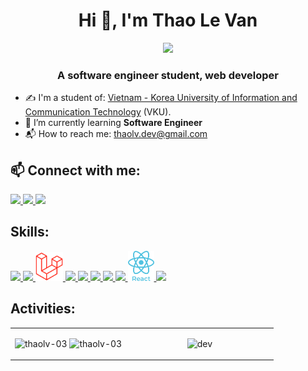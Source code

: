 <h1 align="center">Hi 👋, I'm Thao Le Van</h1>
<p align="center"><img src="https://img.icons8.com/color/48/null/vietnam-circular.png"/></p>
<p align="center">
  <h3 align="center">A software engineer student, web developer</h3>
</p>

- ✍ I'm a student of: [Vietnam - Korea University of Information and Communication Technology](https://vku.udn.vn) (VKU).
- 🌱 I’m currently learning **Software Engineer**
- 📬 How to reach me: <a href="mailto:thaolv.dev@gmail.com">thaolv.dev@gmail.com</a>

## 📫 Connect with me:

<p align="left">
  <a href="https://linkedin.com/in/thaolv03" target="_blank">
    <img src="https://img.icons8.com/color/48/null/linkedin.png"/>
  </a>
  <a href="https://twitter.com/thaolv03" alt="Twitter">
   <img src="https://img.icons8.com/color/96/null/twitter--v1.png" width="50px"/>
  </a>
  <a href="https://www.facebook.com/thaolv.03" alt="Facebook">
    <img src="https://img.icons8.com/fluent/48/000000/facebook-new.png" target="_blank"  />
  </a>
</p>

## Skills:
<p align="left">
  <a href="https://www.mysql.com/" alt="mysql">
    <img src="https://img.icons8.com/color/48/null/mysql.png" target="_blank"/>
  </a>
  <a href="https://www.java.com/en/" alt="java">
    <img src="https://img.icons8.com/color/48/null/java-coffee-cup-logo--v1.png" target="_blank"/>
  </a>
  <a href="https://laravel.com/" alt="laravel">
    <img src="images/laravel-1.png" target="_blank" width="44px"/>
  </a>
  <a href="https://www.javascript.com/" alt="javascript">
    <img src="https://img.icons8.com/color/48/null/javascript--v1.png" target="_blank"/>
  </a>
  <a href="https://kotlinlang.org/" alt="kotlin">
    <img src="https://img.icons8.com/color/48/null/kotlin.png" target="_blank"/>
  </a>
  
  <a href="https://nodejs.dev/en/" alt="nodejs">
    <img src="https://img.icons8.com/color/48/null/nodejs.png"/>
  </a>
  <a href="https://cplusplus.com/" alt="cpp">
    <img src="https://img.icons8.com/color/48/null/c-plus-plus-logo.png" target="_blank"/>
  </a>
  <a href="https://sass-lang.com/" alt="sass">
    <img src="https://img.icons8.com/color/48/null/sass.png" target="_blank"/>
  </a>
  <a href="https://beta.reactjs.org/" alt="react">
    <img src="images/react.png" target="_blank" width="42px"/>
  </a>
  <a href="https://git-scm.com/" alt="git">
    <img src="https://img.icons8.com/color/48/000000/git.png" target="_blank"/>
  </a>
</p>

## Activities:

<table style="width:100%;">
  <tr>
    <td width="44%">
      <img src="https://github-readme-stats.vercel.app/api/top-langs/?username=thaolv-03&bg_color=FFFFFF00&text_color=179fa3&layout=compact&hide=CSS&langs_count=10" alt="thaolv-03" width="100%"/>
      <img src="https://github-readme-stats.vercel.app/api?username=thaolv-03&bg_color=FFFFFF00&text_color=179fa3&show_icons=true&count_private=true&include_all_commits=true&custom_title=Works%20on%20Github" alt="thaolv-03" width="100%"/>
    </td>
    <td width="56%">
      <p align="center"> 
        <img src="https://cdn.dribbble.com/users/1059583/screenshots/4171367/coding-freak.gif" alt="dev" width="100%"/>
      </p>
    </td>
  </tr>
</table>
